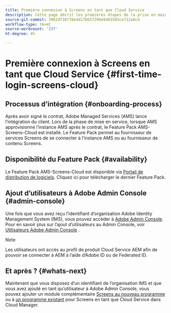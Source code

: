 ```yaml
---
title: Première connexion à Screens en tant que Cloud Service
description: Cette page décrit les premières étapes de la prise en main de Screens en tant que Cloud Service.
source-git-commit: 3962d736778e4d17bb57296e9401503ce712a6cd
workflow-type: tm+mt
source-wordcount: '237'
ht-degree: 4%

---
```



# Première connexion à Screens en tant que Cloud Service {#first-time-login-screens-cloud}


## Processus d’intégration {#onboarding-process}

Après avoir signé le contrat, Adobe Managed Services (AMS) lance l’intégration du client. Lors de la phase de mise en service, lorsque AMS approvisionne l’instance AMS après le contrat, le Feature Pack AMS-Screens-Cloud est installé. Le Feature Pack permet au fournisseur de services Screens de se connecter à l’instance AMS ou au fournisseur de contenu Screens.

## Disponibilité du Feature Pack {#availability}

Le Feature Pack AMS-Screens-Cloud est disponible via [Portail de distribution de logiciels](https://experience.adobe.com/#/downloads/content/software-distribution/en/aemcloud.html).
Cliquez ici pour télécharger le dernier Feature Pack.

## Ajout d’utilisateurs à Adobe Admin Console {#admin-console}

Une fois que vous avez reçu l’identifiant d’organisation Adobe Identity Management System (IMS), vous pouvez accéder à [Adobe Admin Console](https://adminconsole.adobe.com/). Pour en savoir plus sur l’ajout d’utilisateurs au Admin Console, voir [Utilisateurs Adobe Admin Console](https://helpx.adobe.com/enterprise/admin-guide.html/enterprise/using/users.ug.html) .

>[!NOTE]
>Les utilisateurs ont accès au profil de produit Cloud Service AEM afin de pouvoir se connecter à AEM à l’aide d’Adobe ID ou de Federated ID.

## Et après ? {#whats-next}

Maintenant que vous disposez d’un identifiant de l’organisation IMS et que vous avez ajouté en tant qu’utilisateur à Adobe Admin Console, vous pouvez ajouter un module complémentaire [Screens au nouveau programme](/help/screens-cloud/onboarding-screens-cloud/add-on-new-program-screens-cloud.md) ou à [un programme existant](/help/screens-cloud/onboarding-screens-cloud/add-on-existing-program-screens-cloud.md) pour Screens en tant que Cloud Service dans Cloud Manager.